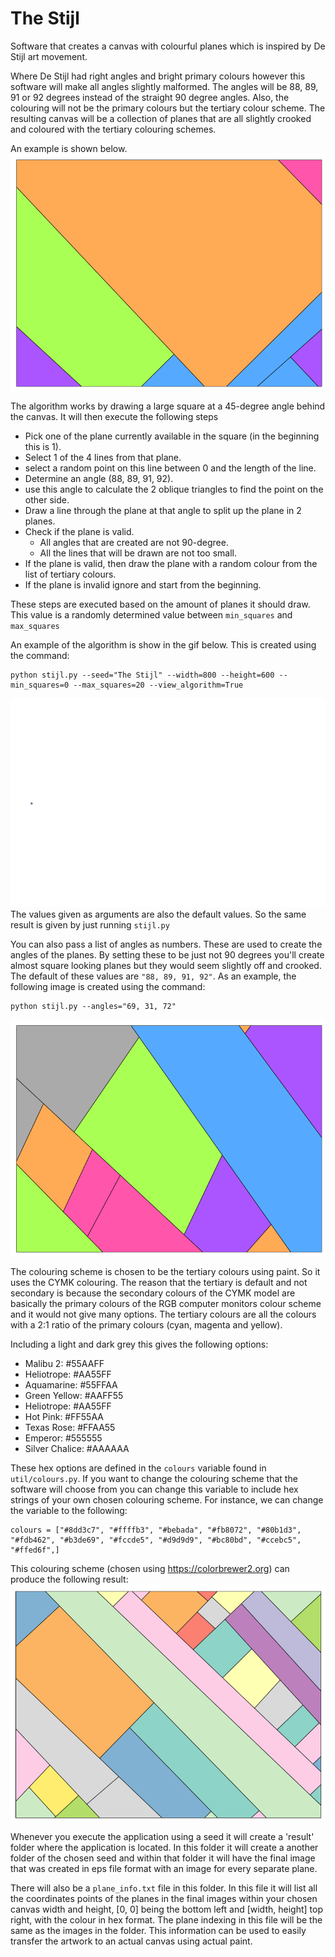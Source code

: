 # The Stijl


Software that creates a canvas with colourful planes which is inspired by De Stijl art movement. 

Where De Stijl had right angles and bright primary colours however this software will make all angles slightly malformed. The angles will be 88, 89, 91 or 92 degrees instead of the straight 90 degree angles. Also, the colouring will not be the primary colours but the tertiary colour scheme. The resulting canvas will be a collection of planes that are all slightly crooked and coloured with the tertiary colouring schemes.

An example is shown below. 
![The Stijl image example](example_images/example_regular.png)

The algorithm works by drawing a large square at a 45-degree angle behind the canvas. It will then execute the following steps   
- Pick one of the plane currently available in the square (in the beginning this is 1). 
- Select 1 of the 4 lines from that plane.
- select a random point on this line between 0 and the length of the line.
- Determine an angle (88, 89, 91, 92).
- use this angle to calculate the 2 oblique triangles to find the point on the other side.
- Draw a line through the plane at that angle to split up the plane in 2 planes.
- Check if the plane is valid.
  - All angles that are created are not 90-degree.
  - All the lines that will be drawn are not too small.
- If the plane is valid, then draw the plane with a random colour from the list of tertiary colours.
- If the plane is invalid ignore and start from the beginning.

These steps are executed based on the amount of planes it should draw. This value is a randomly determined value between `min_squares` and `max_squares` 

An example of the algorithm is show in the gif below. This is created using the command:
```commandline
python stijl.py --seed="The Stijl" --width=800 --height=600 --min_squares=0 --max_squares=20 --view_algorithm=True
```
![The Stijl gif example](example_images/example_gif.gif)
The values given as arguments are also the default values. So the same result is given by just running `stijl.py`

You can also pass a list of angles as numbers. These are used to create the angles of the planes. By setting these to be just not 90 degrees you'll create almost square looking planes but they would seem slightly off and crooked. The default of these values are `"88, 89, 91, 92"`.
As an example, the following image is created using the command:
```commandline
python stijl.py --angles="69, 31, 72"
```
![The Stijl image angle_example](example_images/example_angles.png)

The colouring scheme is chosen to be the tertiary colours using paint. So it uses the CYMK colouring. The reason that the tertiary is default and not secondary is because the secondary colours of the CYMK model are basically the primary colours of the RGB computer monitors colour scheme and it would not give many options. The tertiary colours are all the colours with a 2:1 ratio of the primary colours (cyan, magenta and yellow).

Including a light and dark grey this gives the following options:
- Malibu 2: #55AAFF
- Heliotrope: #AA55FF
- Aquamarine: #55FFAA
- Green Yellow: #AAFF55
- Heliotrope: #AA55FF
- Hot Pink: #FF55AA
- Texas Rose: #FFAA55
- Emperor: #555555
- Silver Chalice: #AAAAAA

These hex options are defined in the `colours` variable found in `util/colours.py`. If you want to change the colouring scheme that the software will choose from you can change this variable to include hex strings of your own chosen colouring scheme. For instance, we can change the variable to the following:
```
colours = ["#8dd3c7", "#ffffb3", "#bebada", "#fb8072", "#80b1d3", "#fdb462", "#b3de69", "#fccde5", "#d9d9d9", "#bc80bd", "#ccebc5", "#ffed6f",]
```
This colouring scheme (chosen using https://colorbrewer2.org) can produce the following result:
![The Stijl image colouring_example](example_images/example_colouring.png)

Whenever you execute the application using a seed it will create a 'result' folder where the application is located. In this folder it will create a another folder of the chosen seed and within that folder it will have the final image that was created in eps file format with an image for every separate plane. 

There will also be a `plane_info.txt` file in this folder. In this file it will list all the coordinates points of the planes in the final images within your chosen canvas width and height, [0, 0] being the bottom left and [width, height] top right, with the colour in hex format. The plane indexing in this file will be the same as the images in the folder. This information can be used to easily transfer the artwork to an actual canvas using actual paint.
